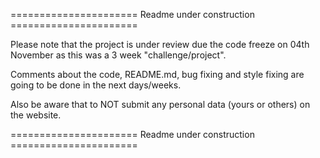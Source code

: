 ====================== Readme under construction ======================

Please note that the project is under review due the code freeze on 04th November as this was a 3 week "challenge/project".

Comments about the code, README.md, bug fixing and style fixing are going to be done in the next days/weeks.

Also be aware that to NOT submit any personal data (yours or others) on the website.

====================== Readme under construction ======================



